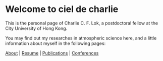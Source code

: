 # Welcome to ciel de charlie

This is the personal page of Charlie C. F. Lok, a postdoctoral fellow at the City University of Hong Kong.

You may find out my researches in atmospheric science here, and a little information about myself in the following pages:

[About](about) | [Resume](resume) | [Publications](publication) | [Conferences](conference)
